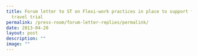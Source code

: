 ```yaml
---
title: Forum letter to ST on Flexi‑work practices in place to support free rail
  travel trial
permalink: /press-room/forum-letter-replies/permalink/
date: 2013-04-20
layout: post
description: ""
image: ""
---
```

